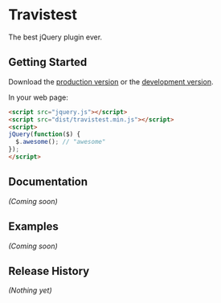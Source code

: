 # Travistest

The best jQuery plugin ever.

## Getting Started
Download the [production version][min] or the [development version][max].

[min]: https://raw.github.com/tom-parker/dotfiles/master/dist/travistest.min.js
[max]: https://raw.github.com/tom-parker/dotfiles/master/dist/travistest.js

In your web page:

```html
<script src="jquery.js"></script>
<script src="dist/travistest.min.js"></script>
<script>
jQuery(function($) {
  $.awesome(); // "awesome"
});
</script>
```

## Documentation
_(Coming soon)_

## Examples
_(Coming soon)_

## Release History
_(Nothing yet)_
